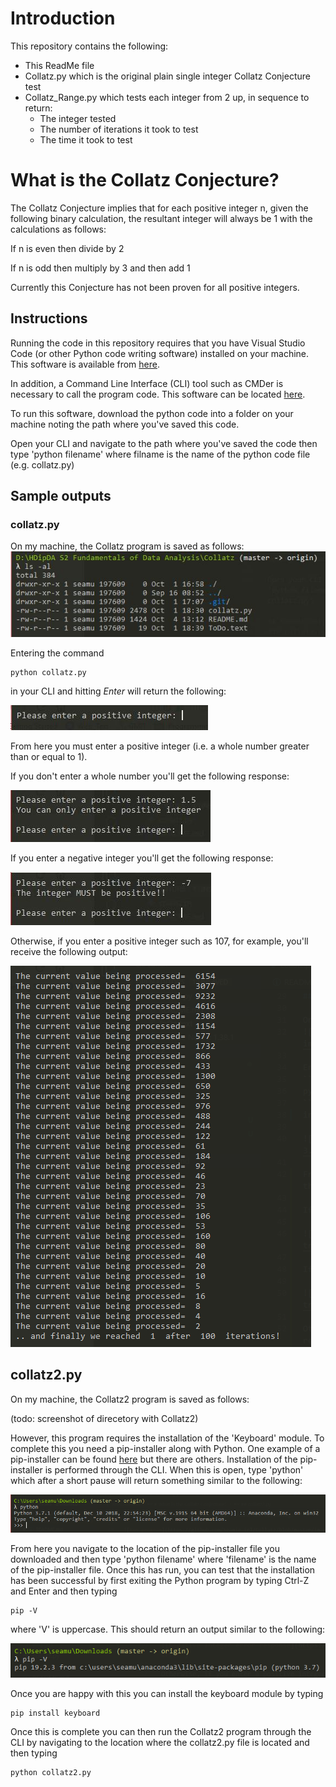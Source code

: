 # Introduction
This repository contains the following:
  * This ReadMe file
  * Collatz.py which is the original plain single integer Collatz Conjecture test
  * Collatz_Range.py which tests each integer from 2 up, in sequence to return:
    * The integer tested
    * The number of iterations it took to test
    * The time it took to test

# What is the Collatz Conjecture?
The Collatz Conjecture implies that for each positive integer n, given the following binary calculation, the resultant integer will always be 1 with the calculations as follows:

If n is even then divide by 2

If n is odd then multiply by 3 and then add 1

Currently this Conjecture has not been proven for all positive integers.

## Instructions
Running the code in this repository requires that you have Visual Studio Code (or other Python code writing software) installed on your machine. This software is available from [here](https://code.vidsualstudio.com/download).

In addition, a Command Line Interface (CLI) tool such as CMDer is necessary to call the program code. This software can be located [here](https://cmder.net).

To run this software, download the python code into a folder on your machine noting the path where you've saved this code.

Open your CLI and navigate to the path where you've saved the code then type 'python filename' where filname is the name of the python code file (e.g. collatz.py)

## Sample outputs
### collatz.py

On my machine, the Collatz program is saved as follows: 
![Directory Screen Grab](https://github.com/Seamie-irl/Collatz/blob/master/images/1.jpg "Screen shot of directory")

Entering the command
``` 
python collatz.py 
``` 
in your CLI and hitting *Enter* will return the following:

![Run program](https://github.com/Seamie-irl/Collatz/blob/master/images/3.jpg "Screen grab on run")

From here you must enter a positive integer (i.e. a whole number greater than or equal to 1).

If you don't enter a whole number you'll get the following response:

![Not a whole number error response](https://github.com/Seamie-irl/Collatz/blob/master/images/4.jpg "Whole number error")

If you enter a negative integer you'll get the following response:

![Negative Integer error response](https://github.com/Seamie-irl/Collatz/blob/master/images/5.JPG "Negative Integer Error")

Otherwise, if you enter a positive integer such as 107, for example, you'll receive the following output:

![Result](https://github.com/Seamie-irl/Collatz/blob/master/images/6.PNG "Result")

## collatz2.py

On my machine, the Collatz2 program is saved as follows:

(todo: screenshot of direcetory with Collatz2)

However, this program requires the installation of the 'Keyboard' module. To complete this you need a pip-installer along with Python. One example of a pip-installer can be found [here](https://bootstrap.pypa.io/get-pip.py ) but there are others. Installation of the pip-installer is performed through the CLI. When this is open, type 'python' which after a short pause will return something similar to the following:

![Python screenshot](https://github.com/Seamie-irl/Collatz/blob/master/images/7.PNG "Python screen grab")

From here you navigate to the location of the pip-installer file you downloaded and then type 'python filename' where 'filename' is the name of the pip-installer file. Once this has run, you can test that the installation has been successful by first exiting the Python program by typing
Ctrl-Z and Enter and then typing 
```
pip -V
```
 where 'V' is uppercase. This should return an output similar to the following:

![Pip Installed](https://github.com/Seamie-irl/Collatz/blob/master/images/8.PNG "Pip Installer screen grab")

Once you are happy with this you can install the keyboard module by typing 

```
pip install keyboard
```
Once this is complete you can then run the Collatz2 program through the CLI by navigating to the location where the collatz2.py file is located and then typing

```
python collatz2.py
```




